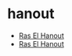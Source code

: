 # hanout

 * [Ras El Hanout](index/r/ras-el-hanout-367771.json)
 * [Ras El Hanout](index/r/ras-el-hanout.json)

